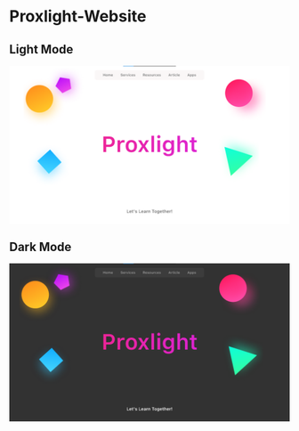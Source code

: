 # Proxlight-Website

## Light Mode
<img align="center" src="/Screenshots/Light Mode.png" alt="Light Mode"></img>
## Dark Mode
<img align="center" src="/Screenshots/Dark Mode.png" alt="Dark Mode"></img>
